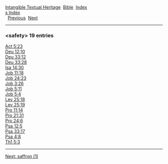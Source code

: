 [Intangible Textual Heritage](../../index)  [Bible](../index) 
[Index](index)   
[s Index](_s_)  
  [Previous](c09712)  [Next](c09714) 

------------------------------------------------------------------------

### &lt;safety&gt; 19 entries

[Act 5:23](../kjv/act005.htm#023)  
[Deu 12:10](../kjv/deu012.htm#010)  
[Deu 33:12](../kjv/deu033.htm#012)  
[Deu 33:28](../kjv/deu033.htm#028)  
[Isa 14:30](../kjv/isa014.htm#030)  
[Job 11:18](../kjv/job011.htm#018)  
[Job 24:23](../kjv/job024.htm#023)  
[Job 3:26](../kjv/job003.htm#026)  
[Job 5:11](../kjv/job005.htm#011)  
[Job 5:4](../kjv/job005.htm#004)  
[Lev 25:18](../kjv/lev025.htm#018)  
[Lev 25:19](../kjv/lev025.htm#019)  
[Pro 11:14](../kjv/pro011.htm#014)  
[Pro 21:31](../kjv/pro021.htm#031)  
[Pro 24:6](../kjv/pro024.htm#006)  
[Psa 12:5](../kjv/psa012.htm#005)  
[Psa 33:17](../kjv/psa033.htm#017)  
[Psa 4:8](../kjv/psa004.htm#008)  
[Th1 5:3](../kjv/th1005.htm#003)  

------------------------------------------------------------------------

[Next: saffron (1)](c09714)
